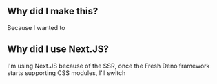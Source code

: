 ## Why did I make this?
Because I wanted to

## Why did I use Next.JS?
I'm using Next.JS because of the SSR, once the Fresh Deno framework starts supporting CSS modules, I'll switch